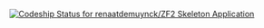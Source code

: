 [ ![Codeship Status for renaatdemuynck/ZF2 Skeleton Application](https://codeship.io/projects/500037a0-13e1-0132-493d-5ed481610536/status)](https://codeship.io/projects/33366)